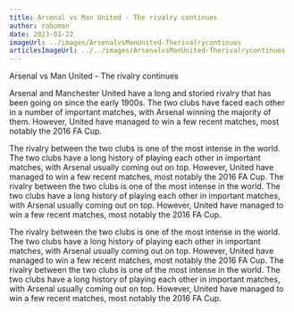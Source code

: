```yaml
---
title: Arsenal vs Man United - The rivalry continues
author: roboman
date: 2023-01-22
imageUrl: ../images/ArsenalvsManUnited-Therivalrycontinues
articlesImageUrl: ../../images/ArsenalvsManUnited-Therivalrycontinues
---
```



Arsenal vs Man United - The rivalry continues

Arsenal and Manchester United have a long and storied rivalry that has been going on since the early 1900s. The two clubs have faced each other in a number of important matches, with Arsenal winning the majority of them. However, United have managed to win a few recent matches, most notably the 2016 FA Cup.

The rivalry between the two clubs is one of the most intense in the world. The two clubs have a long history of playing each other in important matches, with Arsenal usually coming out on top. However, United have managed to win a few recent matches, most notably the 2016 FA Cup. The rivalry between the two clubs is one of the most intense in the world. The two clubs have a long history of playing each other in important matches, with Arsenal usually coming out on top. However, United have managed to win a few recent matches, most notably the 2016 FA Cup.

The rivalry between the two clubs is one of the most intense in the world. The two clubs have a long history of playing each other in important matches, with Arsenal usually coming out on top. However, United have managed to win a few recent matches, most notably the 2016 FA Cup. The rivalry between the two clubs is one of the most intense in the world. The two clubs have a long history of playing each other in important matches, with Arsenal usually coming out on top. However, United have managed to win a few recent matches, most notably the 2016 FA Cup.